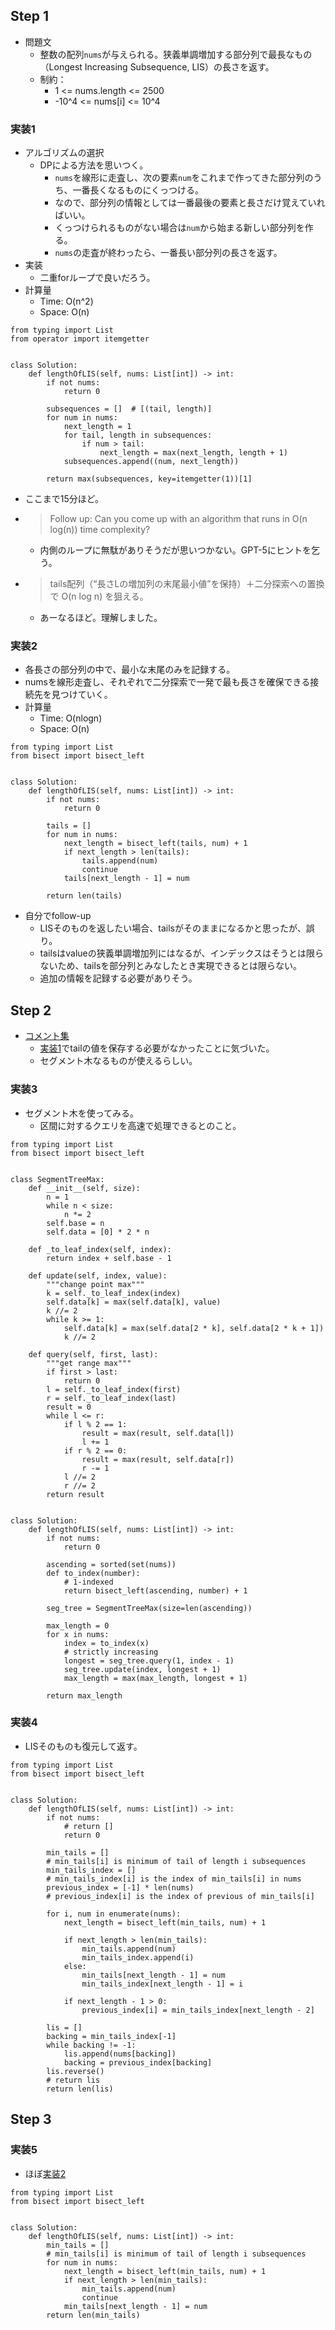 ## Step 1

- 問題文
  - 整数の配列`nums`が与えられる。狭義単調増加する部分列で最長なもの（Longest Increasing Subsequence, LIS）の長さを返す。
  - 制約：
    - 1 <= nums.length <= 2500
    - -10^4 <= nums[i] <= 10^4

### 実装1

- アルゴリズムの選択
  - DPによる方法を思いつく。
    - `nums`を線形に走査し、次の要素`num`をこれまで作ってきた部分列のうち、一番長くなるものにくっつける。
    - なので、部分列の情報としては一番最後の要素と長さだけ覚えていればいい。
    - くっつけられるものがない場合は`num`から始まる新しい部分列を作る。
    - `nums`の走査が終わったら、一番長い部分列の長さを返す。
- 実装
  - 二重forループで良いだろう。
- 計算量
  - Time: O(n^2)
  - Space: O(n)

```python3
from typing import List
from operator import itemgetter


class Solution:
    def lengthOfLIS(self, nums: List[int]) -> int:
        if not nums:
            return 0
        
        subsequences = []  # [(tail, length)]
        for num in nums:
            next_length = 1
            for tail, length in subsequences:
                if num > tail:
                    next_length = max(next_length, length + 1)
            subsequences.append((num, next_length))
        
        return max(subsequences, key=itemgetter(1))[1]
```

- ここまで15分ほど。
- > Follow up: Can you come up with an algorithm that runs in O(n log(n)) time complexity?
  - 内側のループに無駄がありそうだが思いつかない。GPT-5にヒントを乞う。
- > tails配列（“長さLの増加列の末尾最小値”を保持）＋二分探索への置換で O(n log n) を狙える。
  - あーなるほど。理解しました。

### 実装2

- 各長さの部分列の中で、最小な末尾のみを記録する。
- numsを線形走査し、それぞれで二分探索で一発で最も長さを確保できる接続先を見つけていく。
- 計算量
  - Time: O(nlogn)
  - Space: O(n)

```python3
from typing import List
from bisect import bisect_left


class Solution:
    def lengthOfLIS(self, nums: List[int]) -> int:
        if not nums:
            return 0
        
        tails = []
        for num in nums:
            next_length = bisect_left(tails, num) + 1
            if next_length > len(tails):
                tails.append(num)
                continue
            tails[next_length - 1] = num
        
        return len(tails)
```

- 自分でfollow-up
  - LISそのものを返したい場合、tailsがそのままになるかと思ったが、誤り。
  - tailsはvalueの狭義単調増加列にはなるが、インデックスはそうとは限らないため、tailsを部分列とみなしたとき実現できるとは限らない。
  - 追加の情報を記録する必要がありそう。

## Step 2

- [コメント集](https://docs.google.com/document/d/11HV35ADPo9QxJOpJQ24FcZvtvioli770WWdZZDaLOfg/edit?tab=t.0#heading=h.92aluhxkunm1)
  - [実装1](#実装1)でtailの値を保存する必要がなかったことに気づいた。
  - セグメント木なるものが使えるらしい。

### 実装3

- セグメント木を使ってみる。
  - 区間に対するクエリを高速で処理できるとのこと。

```python3
from typing import List
from bisect import bisect_left


class SegmentTreeMax:
    def __init__(self, size):
        n = 1
        while n < size:
            n *= 2
        self.base = n
        self.data = [0] * 2 * n
    
    def _to_leaf_index(self, index):
        return index + self.base - 1

    def update(self, index, value):
        """change point max"""
        k = self._to_leaf_index(index)
        self.data[k] = max(self.data[k], value)
        k //= 2
        while k >= 1:
            self.data[k] = max(self.data[2 * k], self.data[2 * k + 1])
            k //= 2

    def query(self, first, last):
        """get range max"""
        if first > last:
            return 0
        l = self._to_leaf_index(first)
        r = self._to_leaf_index(last)
        result = 0
        while l <= r:
            if l % 2 == 1:
                result = max(result, self.data[l])
                l += 1
            if r % 2 == 0:
                result = max(result, self.data[r])
                r -= 1
            l //= 2
            r //= 2
        return result


class Solution:
    def lengthOfLIS(self, nums: List[int]) -> int:
        if not nums:
            return 0
        
        ascending = sorted(set(nums))
        def to_index(number):
            # 1-indexed
            return bisect_left(ascending, number) + 1
        
        seg_tree = SegmentTreeMax(size=len(ascending))

        max_length = 0
        for x in nums:
            index = to_index(x)
            # strictly increasing
            longest = seg_tree.query(1, index - 1)
            seg_tree.update(index, longest + 1)
            max_length = max(max_length, longest + 1)

        return max_length
```

### 実装4

- LISそのものも復元して返す。

```python3
from typing import List
from bisect import bisect_left


class Solution:
    def lengthOfLIS(self, nums: List[int]) -> int:
        if not nums:
            # return []
            return 0

        min_tails = []
        # min_tails[i] is minimum of tail of length i subsequences
        min_tails_index = []
        # min_tails_index[i] is the index of min_tails[i] in nums
        previous_index = [-1] * len(nums)
        # previous_index[i] is the index of previous of min_tails[i]

        for i, num in enumerate(nums):
            next_length = bisect_left(min_tails, num) + 1

            if next_length > len(min_tails):
                min_tails.append(num)
                min_tails_index.append(i)
            else:
                min_tails[next_length - 1] = num
                min_tails_index[next_length - 1] = i

            if next_length - 1 > 0:
                previous_index[i] = min_tails_index[next_length - 2]

        lis = []
        backing = min_tails_index[-1]
        while backing != -1:
            lis.append(nums[backing])
            backing = previous_index[backing]
        lis.reverse()
        # return lis
        return len(lis)
```

## Step 3

### 実装5

- ほぼ[実装2](#実装2)

```python3
from typing import List
from bisect import bisect_left


class Solution:
    def lengthOfLIS(self, nums: List[int]) -> int:
        min_tails = []
        # min_tails[i] is minimum of tail of length i subsequences
        for num in nums:
            next_length = bisect_left(min_tails, num) + 1
            if next_length > len(min_tails):
                min_tails.append(num)
                continue
            min_tails[next_length - 1] = num
        return len(min_tails)
```
